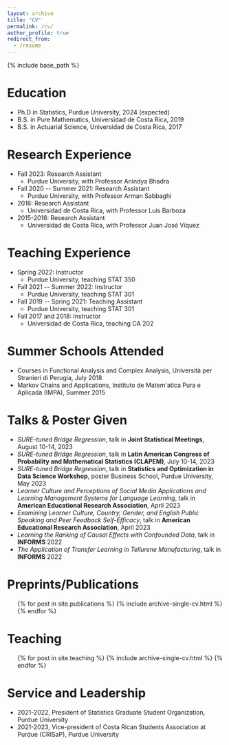 ```yaml
---
layout: archive
title: "CV"
permalink: /cv/
author_profile: true
redirect_from:
  - /resume
---
```


{% include base_path %}

Education
======
* Ph.D in Statistics, Purdue University, 2024 (expected)
* B.S. in Pure Mathematics, Universidad de Costa Rica, 2019
* B.S. in Actuarial Science, Universidad de Costa Rica, 2017

Research Experience
======
* Fall 2023: Research Assistant
  * Purdue University, with Professor Anindya Bhadra
* Fall 2020 -- Summer 2021: Research Assistant
  * Purdue University, with Professor Arman Sabbaghi
* 2016: Research Assistant
  * Universidad de Costa Rica, with Professor Luis Barboza
* 2015-2016: Research Assistant
  * Universidad de Costa Rica, with Professor Juan José Víquez

Teaching Experience
======
* Spring 2022: Instructor
  * Purdue University, teaching STAT 350
* Fall 2021 -- Summer 2022: Instructor
  * Purdue University, teaching STAT 301
* Fall 2019 -- Spring 2021: Teaching Assistant
  * Purdue University, teaching STAT 301
* Fall 2017 and 2018: Instructor
  * Universidad de Costa Rica, teaching CA 202

Summer Schools Attended
======
 * Courses in Functional Analysis and Complex Analysis, Università per Stranieri di Perugia, July 2018
 * Markov Chains and Applications, Instituto de Matem\'atica Pura e Aplicada (IMPA), Summer 2015

Talks & Poster Given
======
 * _SURE-tuned Bridge Regression_, talk in **Joint Statistical Meetings**, August 10-14, 2023
 * _SURE-tuned Bridge Regression_, talk in **Latin American Congress of Probability and Mathematical Statistics (CLAPEM)**,
July 10-14, 2023 
 * _SURE-tuned Bridge Regression_, talk in **Statistics and Optimization in Data Science Workshop**, poster Business School, Purdue University, May 2023
 * _Learner Culture and Perceptions of Social Media Applications and Learning Management Systems for Language Learning_, talk in **American Educational Research Association**, April 2023
 * _Examining Learner Culture, Country, Gender, and English Public Speaking and Peer Feedback Self-Efficacy_, talk in **American Educational Research Association**, April 2023
 * _Learning the Ranking of Causal Effects with Confounded Data_, talk in **INFORMS** 2022
 * _The Application of Transfer Learning in Tellurene Manufacturing_, talk in **INFORMS** 2022

Preprints/Publications
======
  <ul>{% for post in site.publications %}
    {% include archive-single-cv.html %}
  {% endfor %}</ul>
  
Teaching
======
  <ul>{% for post in site.teaching %}
    {% include archive-single-cv.html %}
  {% endfor %}</ul>
  
Service and Leadership
======
* 2021-2022, President of Statistics Graduate Student Organization, Purdue University
* 2021-2023, Vice-president of Costa Rican Students Association at Purdue (CRISaP), Purdue University
